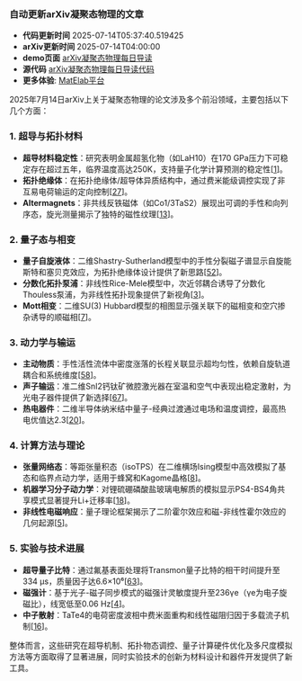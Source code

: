 ### 自动更新arXiv凝聚态物理的文章
  - **代码更新时间** 2025-07-14T05:37:40.519425
  - **arXiv更新时间** 2025-07-14T04:00:00
  - **demo页面** [arXiv凝聚态物理每日导读](https://iopwsy.github.io/arXiv_cond-mat/)
  - **源代码** [arXiv凝聚态物理每日导读代码](https://github.com/iopwsy/arXiv_cond-mat/)
  - **更多体验**: [MatElab平台](https://in.iphy.ac.cn/eln/#/recday)

2025年7月14日arXiv上关于凝聚态物理的论文涉及多个前沿领域，主要包括以下几个方面：

### 1. **超导与拓扑材料**
- **超导材料稳定性**：研究表明金属超氢化物（如LaH10）在170 GPa压力下可稳定存在超过五年，临界温度高达250K，支持量子化学计算预测的稳定性[[1](https://arxiv.org/abs/2507.08009)]。
- **拓扑绝缘体**：在拓扑绝缘体/超导体异质结构中，通过费米能级调控实现了非互易电荷输运的定向控制[[27](https://arxiv.org/abs/2507.08300)]。
- **Altermagnets**：非共线反铁磁体（如Co1/3TaS2）展现出可调的手性和向列序态，旋光测量揭示了独特的磁性纹理[[13](https://arxiv.org/abs/2507.08148)]。

### 2. **量子态与相变**
- **量子自旋液体**：二维Shastry-Sutherland模型中的手性分裂磁子谱显示自旋能斯特和塞贝克效应，为拓扑绝缘体设计提供了新思路[[52](https://arxiv.org/abs/2507.08668)]。
- **分数化拓扑泵浦**：非线性Rice-Mele模型中，次近邻耦合诱导了分数化Thouless泵浦，为非线性拓扑现象提供了新视角[[3](https://arxiv.org/abs/2507.08016)]。
- **Mott相变**：二维SU(3) Hubbard模型的相图显示强关联下的磁相变和空穴掺杂诱导的顺磁相[[7](https://arxiv.org/abs/2507.08073)]。

### 3. **动力学与输运**
- **主动物质**：手性活性流体中密度涨落的长程关联显示超均匀性，依赖自旋轨道耦合和系统维度[[58](https://arxiv.org/abs/2507.08770)]。
- **声子输运**：准二维SnI2钙钛矿微腔激光器在室温和空气中表现出稳定激射，为光电子器件提供了新选择[[67](https://arxiv.org/abs/2507.08180)]。
- **热电器件**：二维半导体纳米结中量子-经典过渡通过电场和温度调控，最高热电优值达2.3[[20](https://arxiv.org/abs/2507.08231)]。

### 4. **计算方法与理论**
- **张量网络态**：等距张量积态（isoTPS）在二维横场Ising模型中高效模拟了基态和临界点动力学，适用于蜂窝和Kagome晶格[[8](https://arxiv.org/abs/2507.08080)]。
- **机器学习分子动力学**：对锂硫硼磷酸盐玻璃电解质的模拟显示PS4-BS4角共享模式显著提升Li+迁移率[[18](https://arxiv.org/abs/2507.08215)]。
- **非线性电磁响应**：量子理论框架揭示了二阶霍尔效应和磁-非线性霍尔效应的几何起源[[5](https://arxiv.org/abs/2507.08035)]。

### 5. **实验与技术进展**
- **超导量子比特**：通过氟基表面处理将Transmon量子比特的相干时间提升至334 μs，质量因子达6.6×10⁶[[63](https://arxiv.org/abs/2507.08089)]。
- **磁强计**：基于光子-磁子同步模式的磁强计灵敏度提升至236γe（γe为电子旋磁比），线宽低至0.06 Hz[[4](https://arxiv.org/abs/2507.08032)]。
- **中子散射**：TaTe4的电荷密度波相中费米面重构和线性磁阻归因于多载流子机制[[16](https://arxiv.org/abs/2507.08192)]。

整体而言，这些研究在超导机制、拓扑物态调控、量子计算硬件优化及多尺度模拟方法等方面取得了显著进展，同时实验技术的创新为材料设计和器件开发提供了新工具。